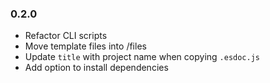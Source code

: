 ### 0.2.0

-   Refactor CLI scripts
-   Move template files into /files
-   Update `title` with project name when copying `.esdoc.js`
-   Add option to install dependencies
